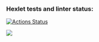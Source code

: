 ### Hexlet tests and linter status:
[![Actions Status](https://github.com/GoldDrakon/qa-auto-engineer-javascript-project-44/actions/workflows/hexlet-check.yml/badge.svg)](https://github.com/GoldDrakon/qa-auto-engineer-javascript-project-44/actions)

<a href="https://codeclimate.com/github/GoldDrakon/qa-auto-engineer-javascript-project-44/maintainability"><img src="https://api.codeclimate.com/v1/badges/5e8e50f80cf75f4ab713/maintainability" /></a>